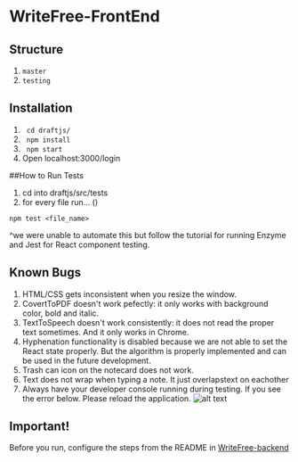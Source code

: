 # WriteFree-FrontEnd
## Structure
1. ``` master ```
3. ``` testing ```

## Installation
1. ``` cd draftjs/```
2. ``` npm install```
3. ``` npm start```
4. Open localhost:3000/login

##How to Run Tests
1. cd into draftjs/src/tests
2. for every file run... ()
````
npm test <file_name>
````
^we were unable to automate this but follow the tutorial for running Enzyme and Jest for React component testing.

## Known Bugs
1. HTML/CSS gets inconsistent when you resize the window.
2. CovertToPDF doesn't work pefectly: it only works with background color, bold and italic.
3. TextToSpeech doesn't work consistently: it does not read the proper text sometimes. And it only works in Chrome.
4. Hyphenation functionality is disabled because we are not able to set the React state properly. But the algorithm is properly implemented and can be used in the future development.
5. Trash can icon on the notecard does not work.
6. Text does not wrap when typing a note. It just overlapstext on eachother
7. Always have your developer console running during testing. If you see the error below. Please reload the application.
![alt text](https://github.com/ChiragAswani/WriteFree-frontend/blob/master/draftjs/src/images/async%20error.png?raw=true)

## Important!
Before you run, configure the steps from the README in [WriteFree-backend](https://github.com/chris-ackerman/writefree-be)
